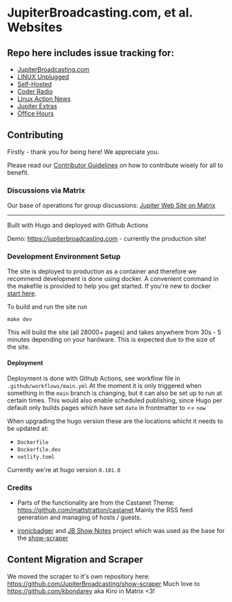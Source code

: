 # JupiterBroadcasting.com, et al. Websites

## Repo here includes issue tracking for:
  * [JupiterBroadcasting.com](https://jupiterbroadcasting.com)
  * [LINUX Unplugged](https://linuxunplugged.com/)
  * [Self-Hosted](https://selfhosted.show/)
  * [Coder Radio](https://coder.show/)
  * [Linux Action News](https://linuxactionnews.com/)
  * [Jupiter Extras](https://extras.show/)
  * [Office Hours](https://www.officehours.hair/)

## Contributing
Firstly - thank you for being here! We appreciate you.

Please read our [Contributor Guidelines](https://github.com/JupiterBroadcasting/jupiterbroadcasting.com/blob/main/CONTRIBUTING.md) on how to contribute wisely for all to benefit.

### Discussions via Matrix

Our base of operations for group discussions: [Jupiter Web Site on Matrix](https://matrix.to/#/#jupiterweb:jupiterbroadcasting.com)

---

Built with Hugo and deployed with Github Actions

Demo: https://jupiterbroadcasting.com - currently the production site!

### Development Environment Setup

The site is deployed to production as a container and therefore we recommend development is done using docker. A convenient command in the makefile is provided to help you get started. If you're new to docker [start here](https://docs.docker.com/get-docker/).

To build and run the site run

    make dev

This will build the site (all 28000+ pages) and takes anywhere from 30s - 5 minutes depending on your hardware. This is expected due to the size of the site.

#### Deployment

Deployment is done with Github Actions, see workflow file in `.github/workflows/main.yml`
At the moment it is only triggered when something in the `main` branch is changing, but it can also be set up to run at certain times.
This would also enable scheduled publishing, since Hugo per default only builds pages which have set `date` in frontmatter to <= `now`

When upgrading the hugo version these are the locations whicht it needs to be updated at:

* `Dockerfile`
* `Dockerfile.dev`
* `netlify.toml`

Currently we're at hugo version `0.101.0`

### Credits

- Parts of the functionality are from the Castanet Theme: https://github.com/mattstratton/castanet
Mainly the RSS feed generation and managing of hosts / guests.

- [ironicbadger](https://github.com/ironicbadger) and [JB Show Notes](https://github.com/selfhostedshow/show-notes) project which was used as the base for the [show-scraper](https://github.com/JupiterBroadcasting/show-scraper)

## Content Migration and Scraper

We moved the scraper to it's own repository here: https://github.com/JupiterBroadcasting/show-scraper
Much love to https://github.com/kbondarev aka Kiro in Matrix <3!
